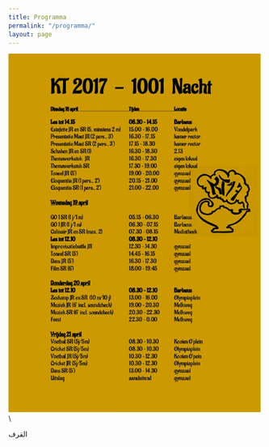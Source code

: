 ```yaml
---
title: Programma
permalink: "/programma/"
layout: page
---
```


<img width="500" src="/assets/programma.jpg">\\

القرف